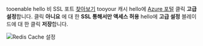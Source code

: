 tooenable hello 비 SSL 포트 [찾아보기](../articles/redis-cache/cache-configure.md#configure-redis-cache-settings) tooyour 캐시 hello에 [Azure 포털](https://portal.azure.com) 클릭 **고급 설정**합니다. 클릭 **아니요** 에 대 한 **SSL 통해서만 액세스 허용** hello에 **고급 설정** 블레이드에 대 한 클릭 **저장**합니다.

![Redis Cache 설정](media/redis-cache-non-ssl-port/redis-cache-non-ssl-port.png)

